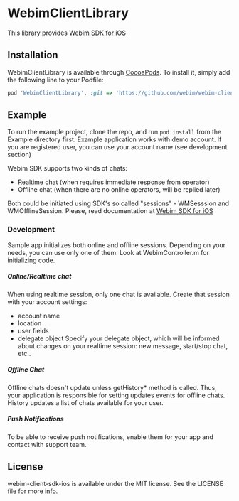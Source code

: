 # WebimClientLibrary

This library provides [Webim SDK for iOS](https://webim.ru/help/mobile-sdk/ios-sdk-howto/)

## Installation

WebimClientLibrary is available through [CocoaPods](http://cocoapods.org). To install
it, simply add the following line to your Podfile:

```ruby
pod 'WebimClientLibrary', :git => 'https://github.com/webim/webim-client-sdk-ios.git', :tag => '2.4.3'
```

## Example

To run the example project, clone the repo, and run `pod install` from the Example directory first.
Example application works with demo account. If you are registered user, you can use your account name (see development section)

Webim SDK supports two kinds of chats:
- Realtime chat (when requires immediate response from operator)
- Offline chat (when there are no online operators, will be replied later)

Both could be initiated using SDK's so called "sessions" - WMSesssion and WMOfflineSession. Please, read documentation at [Webim SDK for iOS](https://webim.ru/help/mobile-sdk/ios-sdk-howto/)

### Development
Sample app initializes both online and offline sessions. Depending on your needs, you can use only one of them. Look at WebimController.m for initializing code.

##### Online/Realtime chat
When using realtime session, only one chat is available.
Create that session with your account settings:
- account name
- location
- user fields
- delegate object
Specify your delegate object, which will be informed about changes on your realtime session: new message, start/stop chat, etc..

##### Offline Chat
Offline chats doesn't update unless getHistory* method is called. Thus, your application is responsible for setting updates events for offline chats. History updates a list of chats available for your user.

##### Push Notifications
To be able to receive push notifications, enable them for your app and contact with support team.

## License

webim-client-sdk-ios is available under the MIT license. See the LICENSE file for more info.
